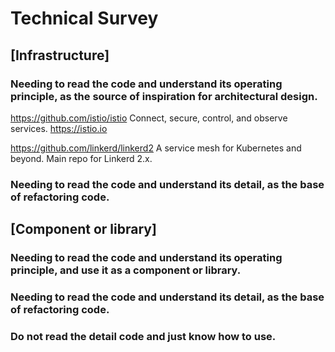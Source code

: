 # Technical Survey

## [Infrastructure]

### Needing to read the code and understand its operating principle, as the source of inspiration for architectural design.

https://github.com/istio/istio
Connect, secure, control, and observe services. https://istio.io

https://github.com/linkerd/linkerd2
A service mesh for Kubernetes and beyond. Main repo for Linkerd 2.x.

### Needing to read the code and understand its detail, as the base of refactoring code.


## [Component or library]

### Needing to read the code and understand its operating principle, and use it as a component or library.

### Needing to read the code and understand its detail, as the base of refactoring code.

### Do not read the detail code and just know how to use. 